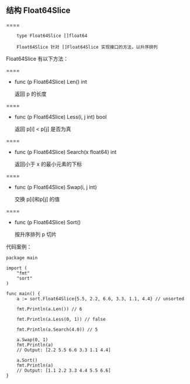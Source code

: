 ## 结构 Float64Slice

====

		type Float64Slice []float64
		
		Float64Slice 针对 []Float64Slice 实现接口的方法，以升序排列
	
Float64Slice 有以下方法：

====
- func (p Float64Slice) Len() int

	返回 p 的长度
	
====
- func (p Float64Slice) Less(i, j int) bool 

	返回 p[i] < p[j] 是否为真
	
====
- func (p Float64Slice) Search(x float64) int

	返回小于 x 的最小元素的下标

====
- func (p Float64Slice) Swap(i, j int)
	
	交换 p[i]和p[j] 的值

====
- func (p Float64Slice) Sort() 

	按升序排列 p 切片
	
代码案例：
	
	package main
	
	import (
		"fmt"
		"sort"
	)
	
	func main() {
		a := sort.Float64Slice{5.5, 2.2, 6.6, 3.3, 1.1, 4.4} // unsorted
	
		fmt.Println(a.Len()) // 6
	
		fmt.Println(a.Less(0, 1)) // false
		
		fmt.Println(a.Search(4.0)) // 5
		
		a.Swap(0, 1)
		fmt.Println(a)
		// Output: [2.2 5.5 6.6 3.3 1.1 4.4]
	
		a.Sort()
		fmt.Println(a)
		// Output: [1.1 2.2 3.3 4.4 5.5 6.6]
	}
	






